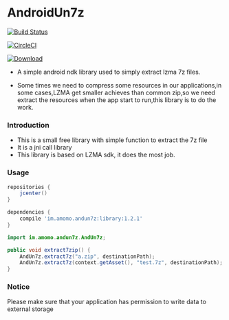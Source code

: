 AndroidUn7z
==================

[![Build Status](https://travis-ci.org/googolmo/AndroidUn7z.svg?branch=master)](https://travis-ci.org/googolmo/AndroidUn7z)

[![CircleCI](https://circleci.com/gh/googolmo/AndroidUn7z/tree/master.svg?style=svg)](https://circleci.com/gh/googolmo/AndroidUn7z/tree/master)

 [![Download](https://api.bintray.com/packages/googolmo/maven/AndroidUn7zip/images/download.svg) ](https://bintray.com/googolmo/maven/AndroidUn7zip/_latestVersion)

* A simple android ndk library used to simply extract lzma 7z files.

* Some times we need to compress some resources in our applications,in some cases,LZMA
 get smaller achieves than common zip,so we need extract the resources when the app
start to run,this library is to do the work.<br>

### Introduction
* This is a small free library with simple function to extract the 7z file
* It is a jni call library
* This library is based on LZMA sdk, it does the most job.

### Usage

```groovy
repositories {
    jcenter()
}

dependencies {
    compile 'im.amomo.andun7z:library:1.2.1'
}
```

```java
import im.amomo.andun7z.AndUn7z;

public void extract7zip() {
    AndUn7z.extract7z("a.zip", destinationPath);
    AndUn7z.extract7z(context.getAsset(), "test.7z", destinationPath);
}
```

### Notice

Please make sure that your application has permission to write data to external storage

